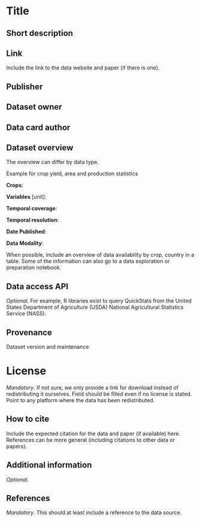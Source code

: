 # Title

## Short description

## Link
Include the link to the data website and paper (if there is one).

## Publisher

## Dataset owner

## Data card author

## Dataset overview
The overview can differ by data type.

Example for crop yield, area and production statistics

**Crops**:

**Variables** [unit]:

**Temporal coverage**:

**Temporal resolution**:

**Date Published**:

**Data Modality**:

When possible, include an overview of data availability by crop, country in a table. Some of the information can also go to a data exploration or preparation notebook.

## Data access API
*Optional*. For example, R libraries exist to query QuickStats from the United States Department of Agriculture (USDA) National Agricultural Statistics Service (NASS).

## Provenance 
Dataset version and maintenance

# License 
*Mandatory*. If not sure, we only provide a link for download instead of redistributing it ourselves. Field should be filled even if no license is stated. Point to any platform where the data has been redistributed.

## How to cite
Include the expected citation for the data and paper (if available) here. References can be more general (including citations to other data or papers).

## Additional information
*Optional*.

## References
*Mandatory*. This should at least include a reference to the data source.
